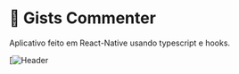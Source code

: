 # :iphone: Gists Commenter
Aplicativo feito em React-Native usando typescript e hooks.

[![Header](https://techcrunch.com/wp-content/uploads/2010/07/github-logo.png?w=730&crop=1)
